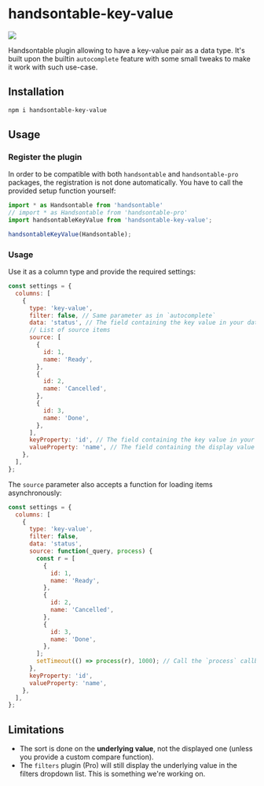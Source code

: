 # handsontable-key-value

![](https://img.shields.io/npm/v/handsontable-key-value.svg?style=flat)

Handsontable plugin allowing to have a key-value pair as a data type. It's built upon the builtin `autocomplete` feature with some small tweaks to make it work with such use-case.

## Installation

```bash
npm i handsontable-key-value
```

## Usage

### Register the plugin

In order to be compatible with both `handsontable` and `handsontable-pro` packages, the registration is not done automatically. You have to call the provided setup function yourself:

```js
import * as Handsontable from 'handsontable'
// import * as Handsontable from 'handsontable-pro'
import handsontableKeyValue from 'handsontable-key-value';

handsontableKeyValue(Handsontable);
```

### Usage

Use it as a column type and provide the required settings:

```js
const settings = {
  columns: [
    {
      type: 'key-value',
      filter: false, // Same parameter as in `autocomplete`
      data: 'status', // The field containing the key value in your data
      // List of source items
      source: [
        {
          id: 1,
          name: 'Ready',
        },
        {
          id: 2,
          name: 'Cancelled',
        },
        {
          id: 3,
          name: 'Done',
        },
      ],
      keyProperty: 'id', // The field containing the key value in your items
      valueProperty: 'name', // The field containing the display value in your items
    },
  ],
};
```

The `source` parameter also accepts a function for loading items asynchronously:

```js
const settings = {
  columns: [
    {
      type: 'key-value',
      filter: false,
      data: 'status',
      source: function(_query, process) {
        const r = [
          {
            id: 1,
            name: 'Ready',
          },
          {
            id: 2,
            name: 'Cancelled',
          },
          {
            id: 3,
            name: 'Done',
          },
        ];
        setTimeout(() => process(r), 1000); // Call the `process` callback with your items.
      },
      keyProperty: 'id',
      valueProperty: 'name',
    },
  ],
};
```

## Limitations

* The sort is done on the **underlying value**, not the displayed one (unless you provide a custom compare function).
* The `filters` plugin (Pro) will still display the underlying value in the filters dropdown list. This is something we're working on.
